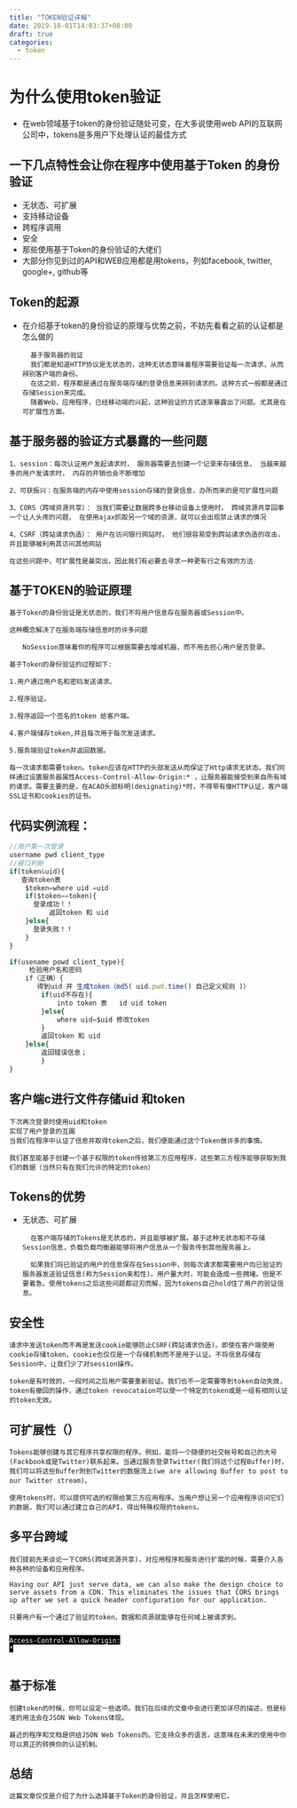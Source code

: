 ```yaml
---
title: "TOKEN验证详解"
date: 2019-10-01T14:03:37+08:00
draft: true
categories:
  - token
---
```



# 为什么使用token验证

- 在web领域基于token的身份验证随处可变，在大多说使用web API的互联网公司中，tokens是多用户下处理认证的最佳方式

## 一下几点特性会让你在程序中使用基于Token 的身份验证

- 无状态、可扩展
- 支持移动设备
- 跨程序调用
- 安全
- 那些使用基于Token的身份验证的大佬们
- 大部分你见到过的API和WEB应用都是用tokens，列如facebook, twitter, google+, github等

## Token的起源
- 在介绍基于token的身份验证的原理与优势之前，不妨先看看之前的认证都是怎么做的

        基于服务器的验证
        我们都是知道HTTP协议是无状态的，这种无状态意味着程序需要验证每一次请求，从而辨别客户端的身份。
        在这之前，程序都是通过在服务端存储的登录信息来辨别请求的。这种方式一般都是通过存储Session来完成。
        随着Web，应用程序，已经移动端的兴起，这种验证的方式逐渐暴露出了问题。尤其是在可扩展性方面。

## 基于服务器的验证方式暴露的一些问题

    1、session：每次认证用户发起请求时， 服务器需要去创建一个记录来存储信息， 当越来越多的用户发请求时， 内存的开销也会不断增加

    2、可获振兴：在服务端的内存中使用session存储的登录信息，办所而来的是可扩展性问题

    3、CORS（跨域资源共享）： 当我们需要让数据跨多台移动设备上使用时， 跨域资源共享回事一个让人头疼的问题， 在使用ajax抓取另一个域的资源，就可以会出现禁止请求的情况

    4、CSRF（跨站请求伪造）： 用户在访问银行网站时， 他们很容易受到跨站请求伪造的攻击， 并且能够被利用其访问其他网站

    在这些问题中，可扩展性是最突出，因此我们有必要去寻求一种更有行之有效的方法

## 基于TOKEN的验证原理

    基于Token的身份验证是无状态的，我们不将用户信息存在服务器或Session中。

    这种概念解决了在服务端存储信息时的许多问题

    　　NoSession意味着你的程序可以根据需要去增减机器，而不用去担心用户是否登录。

    基于Token的身份验证的过程如下:

    1.用户通过用户名和密码发送请求。

    2.程序验证。

    3.程序返回一个签名的token 给客户端。

    4.客户端储存token,并且每次用于每次发送请求。

    5.服务端验证token并返回数据。

    每一次请求都需要token。token应该在HTTP的头部发送从而保证了Http请求无状态。我们同样通过设置服务器属性Access-Control-Allow-Origin:* ，让服务器能接受到来自所有域的请求。需要主要的是，在ACAO头部标明(designating)*时，不得带有像HTTP认证，客户端SSL证书和cookies的证书。

## 代码实例流程：

```js
//用户第一次登录
username pwd client_type 
//接口判断
if(token&uid){
   查询token表
    $token=where uid =uid 
    if($token==token){
      登录成功！！
          返回token 和 uid
    }else{
      登录失败！！
    }
}

if(usename powd client_type){
     检验用户名和密码
    if（正确）{
       得到uid 并 生成token（md5( uid.pwd.time() 自己定义规则 )）
        if(uid不存在){
            into token 表   id uid token
        }else{
            where uid=$uid 修改token
        }
        返回token 和 uid
    }else{
        返回错误信息；    
        }
}

```

## 客户端c进行文件存储uid 和token

    下次再次登录时使用uid和token
    实现了用户登录的互踢
    当我们在程序中认证了信息并取得token之后，我们便能通过这个Token做许多的事情。

    我们甚至能基于创建一个基于权限的token传给第三方应用程序，这些第三方程序能够获取到我们的数据（当然只有在我们允许的特定的token）

## Tokens的优势
- 无状态、可扩展

        在客户端存储的Tokens是无状态的，并且能够被扩展。基于这种无状态和不存储Session信息，负载负载均衡器能够将用户信息从一个服务传到其他服务器上。

        如果我们将已验证的用户的信息保存在Session中，则每次请求都需要用户向已验证的服务器发送验证信息(称为Session亲和性)。用户量大时，可能会造成一些拥堵。但是不要着急。使用tokens之后这些问题都迎刃而解，因为tokens自己hold住了用户的验证信息。

## 安全性

    请求中发送token而不再是发送cookie能够防止CSRF(跨站请求伪造)。即使在客户端使用cookie存储token，cookie也仅仅是一个存储机制而不是用于认证。不将信息存储在Session中，让我们少了对session操作。 

    token是有时效的，一段时间之后用户需要重新验证。我们也不一定需要等到token自动失效，token有撤回的操作，通过token revocataion可以使一个特定的token或是一组有相同认证的token无效。

## 可扩展性（）

    Tokens能够创建与其它程序共享权限的程序。例如，能将一个随便的社交帐号和自己的大号(Fackbook或是Twitter)联系起来。当通过服务登录Twitter(我们将这个过程Buffer)时，我们可以将这些Buffer附到Twitter的数据流上(we are allowing Buffer to post to our Twitter stream)。

    使用tokens时，可以提供可选的权限给第三方应用程序。当用户想让另一个应用程序访问它们的数据，我们可以通过建立自己的API，得出特殊权限的tokens。

## 多平台跨域

    我们提前先来谈论一下CORS(跨域资源共享)，对应用程序和服务进行扩展的时候，需要介入各种各种的设备和应用程序。

    Having our API just serve data, we can also make the design choice to serve assets from a CDN. This eliminates the issues that CORS brings up after we set a quick header configuration for our application.

    只要用户有一个通过了验证的token，数据和资源就能够在任何域上被请求到。

<span style="margin:0px; padding:0px; color:rgb(255,255,255); background-color:rgb(0,0,0)"><code class=" language-javascript" style="margin:0px; padding:0px">          Access<span class="token operator" style="margin:0px; padding:0px">-Control<span class="token operator" style="margin:0px; padding:0px">-Allow<span class="token operator" style="margin:0px; padding:0px">-Origin<span class="token punctuation" style="margin:0px; padding:0px">: <span class="token operator" style="margin:0px; padding:0px">*       <br style="margin:0px; padding:0px" /></span></span></span></span></span></code></span>

## 基于标准

    创建token的时候，你可以设定一些选项。我们在后续的文章中会进行更加详尽的描述，但是标准的用法会在JSON Web Tokens体现。

    最近的程序和文档是供给JSON Web Tokens的。它支持众多的语言。这意味在未来的使用中你可以真正的转换你的认证机制。

## 总结
    这篇文章仅仅是介绍了为什么选择基于Token的身份验证，并且怎样使用它。

